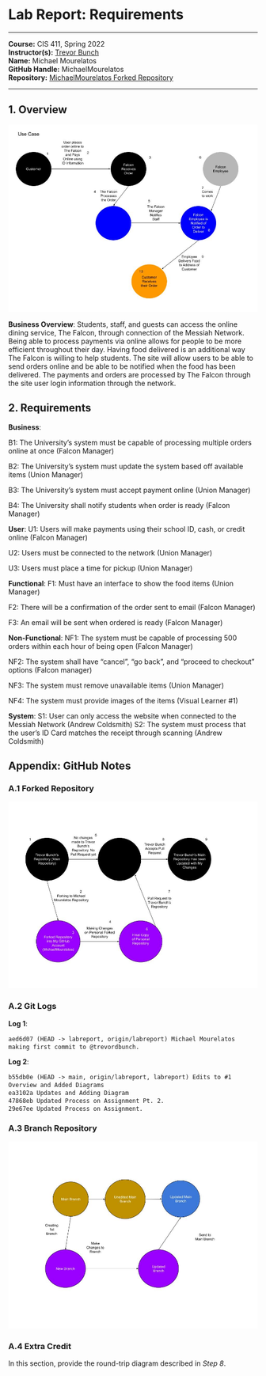 # Lab Report: Requirements
___
**Course:** CIS 411, Spring 2022  
**Instructor(s):** [Trevor Bunch](https://github.com/trevordbunch)  
**Name:** Michael Mourelatos  
**GitHub Handle:** MichaelMourelatos  
**Repository:** [MichaelMourelatos Forked Repository](https://github.com/MichaelMourelatos/cis411_lab0_req)
___

## 1. Overview
![Food Ordering Use Case](/assets/Food_Ordering_Use_Case_Diagram_1_30.jpg)

**Business Overview**: Students, staff, and guests can access the online dining service, The Falcon, through connection of the Messiah Network. Being able to process payments via online allows for people to be more efficient throughout their day. Having food delivered is an additional way The Falcon is willing to help students. The site will allow users to be able to send orders online and be able to be notified when the food has been delivered. The payments and orders are processed by The Falcon through the site user login information through the network.

## 2. Requirements


**Business**:

B1: The University’s system must be capable of processing multiple orders online at once (Falcon Manager)

B2: The University’s system must update the system based off available items (Union Manager)

B3: The University’s system must accept payment online (Union Manager)

B4: The University shall notify students when order is ready (Falcon Manager)

**User**:
U1: Users will make payments using their school ID, cash, or credit online (Falcon Manager)

U2: Users must be connected to the network (Union Manager)

U3: Users must place a time for pickup (Union Manager)

**Functional**:
F1: Must have an interface to show the food items (Union Manager)

F2: There will be a confirmation of the order sent to email (Falcon Manager)

F3: An email will be sent when ordered is ready (Falcon Manager)

**Non-Functional**:
NF1: The system must be capable of processing 500 orders within each hour of being open (Falcon Manager)

NF2: The system shall have “cancel”, “go back”, and “proceed to checkout” options (Falcon manager)

NF3: The system must remove unavailable items (Union Manager)

NF4: The system must provide images of the items (Visual Learner #1)

**System**:
S1: User can only access the website when connected to the Messiah Network (Andrew Coldsmith)
S2: The system must process that the user’s ID Card matches the receipt through scanning (Andrew Coldsmith)




## Appendix: GitHub Notes

### A.1 Forked Repository
![Forked Repository Diagram](/assets/Fork_Diagram_1_30.jpg)

### A.2 Git Logs


**Log 1**:
```
aed6d07 (HEAD -> labreport, origin/labreport) Michael Mourelatos making first commit to @trevordbunch.

```
**Log 2**:
```
b55db0e (HEAD -> main, origin/labreport, labreport) Edits to #1 Overview and Added Diagrams
ea3102a Updates and Adding Diagram
47868eb Updated Process on Assignment Pt. 2.
29e67ee Updated Process on Assignment.
```


### A.3 Branch Repository
![Branch Repository Diagram](/assets/Branches_Diagram_1_30.jpg)

### A.4 Extra Credit
In this section, provide the round-trip diagram described in *Step 8*.